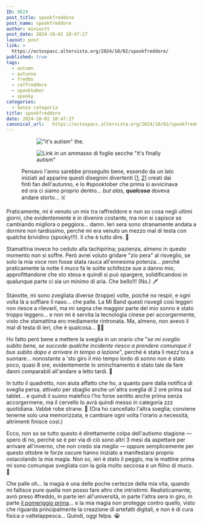 ```yaml
---
ID: 9829
post_title: spookfreddore
post_name: spookfreddore
author: minioctt
post_date: 2024-10-02 10:47:17
layout: post
link: >
  https://octospacc.altervista.org/2024/10/02/spookfreddore/
published: true
tags:
  - autumn
  - autunno
  - freddo
  - raffreddore
  - spooktober
  - spooky
categories:
  - Senza categoria
title: spookfreddore
date: 2024-10-02 10:47:17
canonical_url:   https://octospacc.altervista.org/2024/10/02/spookfreddore/
---
```

<!-- wp:gallery {"linkTo":"none"} -->
<figure class="wp-block-gallery has-nested-images columns-default is-cropped"><!-- wp:image {"id":9849,"linkDestination":"none"} -->
<figure class="wp-block-image"><img src="{{site.cdnurl}}/assets/uploads/2024/10/photo_4908944094168984422_y3036114331329009662-960x960.jpg" alt="&quot;it's autism&quot; the." class="wp-image-9849"/></figure>
<!-- /wp:image -->

<!-- wp:image {"id":9848,"linkDestination":"none"} -->
<figure class="wp-block-image"><img src="{{site.cdnurl}}/assets/uploads/2024/10/photo_6021769661001089161_y2011457423417458527-960x669.jpg" alt="Link in un ammasso di foglie secche &quot;it's finally autism&quot;" class="wp-image-9848"/></figure>
<!-- /wp:image --><figcaption class="blocks-gallery-caption wp-element-caption">Pensavo l'anno sarebbe proseguito bene, essendo da un lato iniziati ad apparire questi disegnini divertenti [<a href="https://t.me/thethethethethethethethethe/129">1</a>, <a href="https://x.com/Laenarra/status/1838546391309676957">2</a>] creati dai finti fan dell'autunno, e lo #spooktober che prima si avvicinava ed ora ci siamo proprio dentro... <em>but alas</em>, <em><strong>qualcosa</strong></em> doveva andare storto... ☠️</figcaption></figure>
<!-- /wp:gallery -->

<!-- wp:paragraph -->
<p></p>
<!-- /wp:paragraph -->

<!-- wp:paragraph -->
<p>Praticamente, mi è venuto un mix tra raffreddore e non so cosa negli ultimi giorni, che evidentemente è in divenire costante, ma non si capisce se cambiando migliora o peggiora... damn. Ieri sera sono stranamente andata a dormire non tardissimo, perché mi era venuto un mezzo mal di testa con qualche brividino (spooky!!!). Il che è tutto dire. 🎃</p>
<!-- /wp:paragraph -->

<!-- wp:paragraph -->
<p>Stamattina invece ho ceduto alla tachipirina; pazienza, almeno in questo momento non si soffre. Però avrei voluto gridare "zio pera" al risveglio, se solo la mia voce non fosse stata rauca all'ennesima potenza... perché praticamente la notte il muco fa le solite schifezze sue a danno mio, approfittandone che sto stesa e quindi si può spargere, solidificandosi in qualunque parte ci sia un minimo di aria. Che bello!!! (No.) 🗡️</p>
<!-- /wp:paragraph -->

<!-- wp:paragraph -->
<p>Stanotte, mi sono zvegliata diverse (troppe) volte, poiché no respir, e ogni volta là a soffiare il naso... che palle. La Mi Band questi risvegli così leggeri non riesce a rilevarli, ma mi segna che maggior parte del mio sonno è stato troppo leggero... e non mi è servita la tecnologia cinese per accorgermente, visto che stamattina ero mediamente rintronata. Ma, almeno, non avevo il mal di testa di ieri, che è qualcosa... 😵‍💫</p>
<!-- /wp:paragraph -->

<!-- wp:paragraph -->
<p>Ho fatto però bene a mettere la sveglia in un orario che "<em>se mi sveglio subito bene, se succede qualche incidente riesco a prendere comunque il bus subito dopo e arrivare in tempo a lezione</em>", perché è stata lì mezz'ora a suonare... nonostante a 'sto giro il mio tempo lordo di sonno non è stato poco, quasi 8 ore, evidentemente lo sminchiamento è stato tale da fare danni comparabili all'andare a letto tardi. 🤧</p>
<!-- /wp:paragraph -->

<!-- wp:paragraph -->
<p>In tutto il quadretto, non aiuta affatto che ho, a quanto pare dalla notifica di sveglia persa, attivato per sbaglio anche un'altra sveglia di 2 ore prima sul tablet... e quindi il suono malefico l'ho forse sentito anche prima senza accorgermene, ma il cervello lo avrà quindi messo in categoria zzz quotidiana. Vabbè robe strane. 🥶 (Ora ho cancellato l'altra sveglia; conviene tenerne solo una memorizzata, e cambiare ogni volta l'orario a necessità, altrimenti finisce così.)</p>
<!-- /wp:paragraph -->

<!-- wp:paragraph -->
<p>Ecco, non so se tutto questo è direttamente colpa dell'autismo stagione — spero di no, perché se è per via di ciò sono altri 3 mesi da aspettare per arrivare all'inverno, che non credo sia meglio — oppure semplicemente per questo ottobre le forze oscure hanno iniziato a manifestarsi proprio ostacolando la mia magia. Non so, ieri è stato il peggio, ma le mattine prima mi sono comunque svegliata con la gola molto seccosa e un filino di muco. 🤮</p>
<!-- /wp:paragraph -->

<!-- wp:paragraph -->
<p>Che palle oh... la magia è una delle poche certezze della mia vita, quando mi fallisce pure quella non posso fare altro che intristirmi. Realisticamente, avrò preso #freddo, in parte ieri all'università, in parte l'altra sera in giro, in parte <a href="2024/09/29/nonmifermocto/">il pomeriggio prima</a>... e la mia magia non protegge contro quello, visto che riguarda principalmente la creazione di artefatti digitali, e non è di cura fisica o vattelappesca... Quindi, oggi felpa. 😭</p>
<!-- /wp:paragraph -->